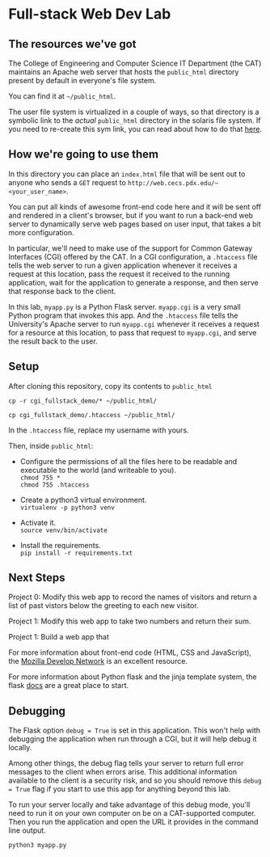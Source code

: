 # Full-stack Web Dev Lab

## The resources we've got
The College of Engineering and Computer Science IT Department (the CAT) maintains an Apache web server that hosts the `public_html` directory present by default in everyone's file system.  

You can find it at `~/public_html`.  

The user file system is virtualized in a couple of ways, so that directory is a symbolic link to the *actual* `public_html` directory in the solaris file system. If you need to re-create this sym link, you can read about how to do that [here](https://cat.pdx.edu/services/web/account-websites/).

## How we're going to use them

In this directory you can place an `index.html` file that will be sent out to anyone who sends a `GET` request to `http://web.cecs.pdx.edu/~<your_user_name>`.

You can put all kinds of awesome front-end code here and it will be sent off and rendered in a client's browser, but if you want to run a back-end web server to dynamically serve web pages based on user input, that takes a bit more configuration.

In particular, we'll need to make use of the support for Common Gateway Interfaces (CGI) offered by the CAT. In a CGI configuration, a `.htaccess` file tells the web server to run a given application whenever it receives a request at this location, pass the request it received to the running application, wait for the application to generate a response, and then serve that response back to the client.

In this lab, `myapp.py` is a Python Flask server. `myapp.cgi` is a very small Python program that invokes this app. And the `.htaccess` file tells the University's Apache server to run `myapp.cgi` whenever it receives a request for a resource at this location, to pass that request to `myapp.cgi`, and serve the result back to the user.

## Setup

After cloning this repository, copy its contents to `public_html`    

`cp -r cgi_fullstack_demo/* ~/public_html/`

`cp cgi_fullstack_demo/.htaccess ~/public_html/`

In the `.htaccess` file, replace my username with yours.

Then, inside `public_html`:

  * Configure the permissions of all the files here to be readable and executable to the world (and writeable to you).       
    `chmod 755 *`    
    `chmod 755 .htaccess`

  * Create a python3 virtual environment.    
    `virtualenv -p python3 venv`

  * Activate it.    
    `source venv/bin/activate`

  * Install the requirements.    
    `pip install -r requirements.txt`

## Next Steps

Project 0: Modify this web app to record the names of visitors and return a list of past vistors below the greeting to each new visitor.

Project 1: Modify this web app to take two numbers and return their sum.

Project 1: Build a web app that 

For more information about front-end code (HTML, CSS and JavaScript), the [Mozilla Develop Network](https://developer.mozilla.org/en-US/docs/Learn) is an excellent resource.  

For more information about Python flask and the jinja template system, the flask [docs](http://flask.pocoo.org/docs/1.0/) are a great place to start.


## Debugging

The Flask option `debug = True` is set in this application. This won't help with debugging the application when run through a CGI, but it will help debug it locally.

Among other things, the debug flag tells your server to return full error messages to the client when errors arise. This additional information available to the client is a security risk, and so you should remove this `debug = True` flag if you start to use this app for anything beyond this lab.

To run your server locally and take advantage of this debug mode, you'll need to run it on your own computer on be on a CAT-supported computer. Then you run the application and open the URL it provides in the command line output.  

`python3 myapp.py`
